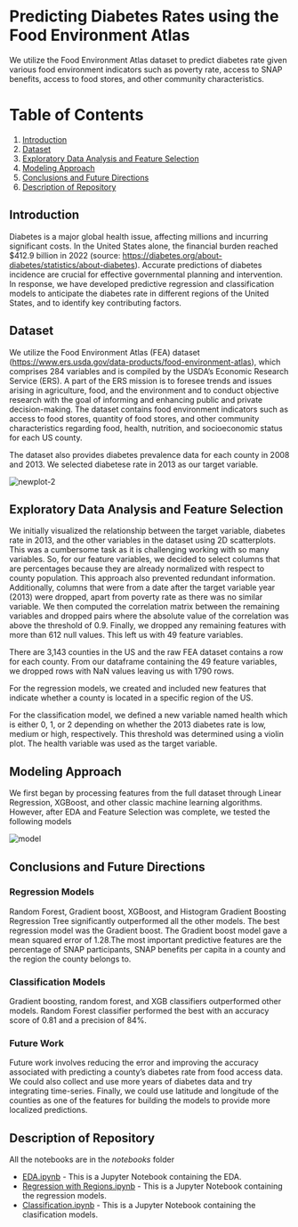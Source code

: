 # Predicting Diabetes Rates using the Food Environment Atlas

We utilize the Food Environment Atlas dataset to predict diabetes rate given various food environment indicators such as poverty rate, access to SNAP benefits, access to food stores, and other community characteristics.

# Table of Contents
1. [Introduction](#Introduction)
2. [Dataset](#Dataset)
3. [Exploratory Data Analysis and Feature Selection](#Exploratory-Data-Analysis-and-Feature-Selection)
4. [Modeling Approach](#Modeling-Approach)
5. [Conclusions and Future Directions](#Conclusions-and-Future-Directions)
6. [Description of Repository](#Description-of-Repository)

## Introduction

Diabetes is a major global health issue, affecting millions and incurring significant costs. In the United States alone, the financial burden reached $412.9 billion in 2022 (source: https://diabetes.org/about-diabetes/statistics/about-diabetes). Accurate predictions of diabetes incidence are crucial for effective governmental planning and intervention. In response, we have developed predictive regression and classification models to anticipate the diabetes rate in different regions of the United States, and to identify key contributing factors. 

## Dataset

We utilize the Food Environment Atlas (FEA) dataset (https://www.ers.usda.gov/data-products/food-environment-atlas),  which comprises 284 variables and is compiled by the USDA’s Economic Research Service (ERS). A part of the ERS mission is to foresee trends and issues arising in agriculture, food, and the environment and to conduct objective research with the goal of informing and enhancing public and private decision-making. The dataset contains food environment indicators such as access to food stores, quantity of food stores, and other community characteristics regarding food, health, nutrition, and socioeconomic status for each US county.

The dataset also provides diabetes prevalence data for each county in 2008 and 2013. We selected diabetese rate in 2013 as our target variable.

![newplot-2](https://github.com/db4014/food-atlas-2024/assets/111996974/79c2df69-52ca-46a5-b6b3-acf91bbfd020)


## Exploratory Data Analysis and Feature Selection

We initially visualized the relationship between the target variable, diabetes rate in 2013, and the other variables in the dataset using 2D scatterplots. This was a cumbersome task as it is challenging working with so many variables. So, for our feature variables, we decided to select columns that are percentages because they are already normalized with respect to county population. This approach also prevented redundant information. Additionally, columns that were from a date after the target variable year (2013) were dropped, apart from poverty rate as there was no similar variable. We then computed the correlation matrix between the remaining variables and dropped pairs where the absolute value of the correlation was above the threshold of 0.9. Finally, we dropped any remaining features with more than 612 null values. This left us with 49 feature variables. 

There are 3,143 counties in the US and the raw FEA dataset contains a row for each county. From our dataframe containing the 49 feature variables, we dropped rows with NaN values leaving us with 1790 rows.

For the regression models, we created and included new features that indicate whether a county is located in a specific region of the US.

For the classification model, we defined a new variable named health which is either 0, 1, or 2 depending on whether the 2013 diabetes rate is low, medium or high, respectively. This threshold was determined using a violin plot. The health variable was used as the target variable.


## Modeling Approach
We first began by processing features from the full dataset through Linear Regression, XGBoost, and other classic machine learning algorithms. However, after EDA and Feature Selection was complete, we tested the following models


![model](https://github.com/db4014/food-atlas-2024/assets/111996974/e95f2411-06aa-4691-b73e-119993d60673)


## Conclusions and Future Directions

### Regression Models

Random Forest, Gradient boost, XGBoost, and Histogram Gradient Boosting Regression Tree significantly outperformed all the other models. The best regression model was the Gradient boost. The Gradient boost model gave a mean squared error of 1.28.The most important predictive features are the percentage of SNAP participants, SNAP benefits per capita in a county and the region the county belongs to.

### Classification Models
Gradient boosting, random forest, and XGB classifiers outperformed other models. Random Forest classifier performed the best with an accuracy score of 0.81 and a precision of 84%.

### Future Work
Future work involves reducing the error and improving the accuracy associated with predicting a county’s diabetes rate from food access data. We could also collect and use more years of diabetes data and try integrating time-series. Finally, we could use latitude and longitude of the counties as one of the features for building the models to provide more localized predictions.



## Description of Repository

All the notebooks are in the _notebooks_ folder

* [EDA.ipynb](link) - This is a Jupyter Notebook containing the EDA.
* [Regression with Regions.ipynb](link) - This is a Jupyter Notebook containing the regression models.
* [Classification.ipynb](https://github.com/db4014/food-atlas-2024/blob/main/notebooks/Classification.ipynb) - This is a Jupyter Notebook containing the clasification models.
  


